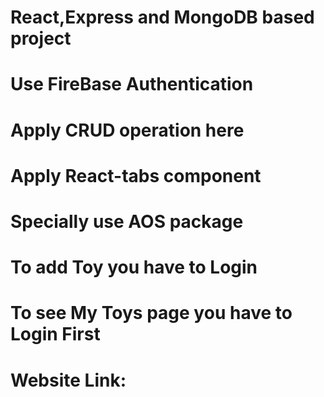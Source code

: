# React,Express and MongoDB based project
# Use FireBase Authentication
# Apply CRUD operation here
# Apply React-tabs component
# Specially use AOS package
# To add Toy you have to Login
# To see My Toys page you have to Login First
# Website Link: 
